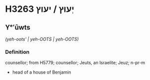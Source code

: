 # H3263 יְעוּץ / יעוץ

## Yᵉʻûwts

_(yeh-oots' | yeh-OOTS | yeh-OOTS)_

### Definition

counsellor; from H5779; counsellor; Jeuts, an Israelite; Jeuz; n-pr-m

- head of a house of Benjamin
